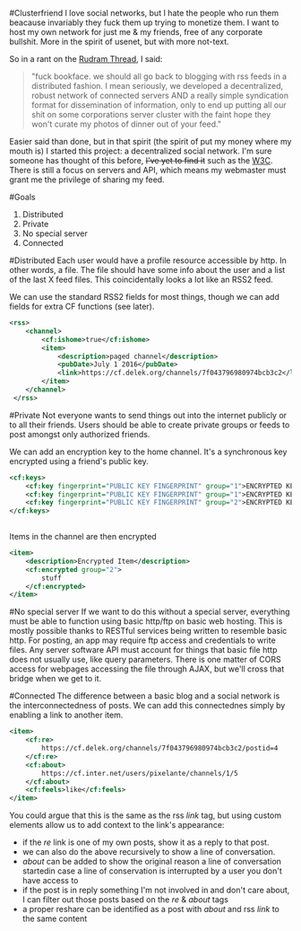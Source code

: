 #Clusterfriend
I love social networks, but I hate the people who run them beacause invariably they fuck them up trying to monetize them. I want to host my own network for just me & my friends, free of any corporate bullshit. More in the spirit of usenet, but with more not-text.

So in a rant on the [Rudram Thread](https://www.facebook.com/chris.rudram/posts/10153870108165247), I said:

>"fuck bookface. we should all go back to blogging with rss feeds in a distributed fashion. I mean seriously, we developed a decentralized, robust network of connected servers AND a really simple syndication format for dissemination of information, only to end up putting all our shit on some corporations server cluster with the faint hope they won't curate my photos of dinner out of your feed."

Easier said than done, but in that spirit (the spirit of put my money where my mouth is) I started this project: a decentralized social network. I'm sure someone has thought of this before, <del>I've yet to find it</del> such as the [W3C](http://www.w3.org/Social/WG). There is still a focus on servers and API, which means my webmaster must grant me the privilege of sharing my feed.

#Goals
1. Distributed
3. Private
2. No special server
4. Connected

#Distributed
Each user would have a profile resource accessible by http. In other words, a file. The file should have some info about the user and a list of the last X feed files. This coincidentally looks a lot like an RSS2 feed.

We can use the standard RSS2 fields for most things, though we can add fields for extra CF functions (see later).

```xml
<rss>
    <channel>
        <cf:ishome>true</cf:ishome>
        <item>
            <description>paged channel</description>
            <pubDate>July 1 2016</pubDate>
            <link>https://cf.delek.org/channels/7f043796980974bcb3c2</link>
        </item>
    </channel>
 </rss>
 ```
#Private
Not everyone wants to send things out into the internet publicly or to all their friends. Users should be able to create private groups or feeds to post amongst only authorized friends.

We can add an encryption key to the home channel. It's a synchronous key encrypted using a friend's public key.
```xml
<cf:keys>
    <cf:key fingerprint="PUBLIC KEY FINGERPRINT" group="1">ENCRYPTED KEY OBJECT</cf:key>
    <cf:key fingerprint="PUBLIC KEY FINGERPRINT" group="1">ENCRYPTED KEY OBJECT</cf:key>
    <cf:key fingerprint="PUBLIC KEY FINGERPRINT" group="2">ENCRYPTED KEY OBJECT</cf:key>
</cf:keys>
    
```

Items in the channel are then encrypted 
```xml
<item>
    <description>Encrypted Item</description>
    <cf:encrypted group="2">
        stuff
    </cf:encrypted>
</item>
```

#No special server
If we want to do this without a special server, everything must be able to function using basic http/ftp on basic web hosting. This is mostly possible thanks to RESTful services being written to resemble basic http. For posting, an app may require ftp access and credentials to write files. Any server software API must account for things that basic file http does not usually use, like query parameters. There is one matter of CORS access for webpages accessing the file through AJAX, but we'll cross that bridge when we get to it.

#Connected
The difference between a basic blog and a social network is the interconnectedness of posts. We can add this connectednes simply by enabling a link to another item.
```xml
<item>
    <cf:re>
        https://cf.delek.org/channels/7f043796980974bcb3c2/postid=4
    </cf:re>
    <cf:about>
        https://cf.inter.net/users/pixelante/channels/1/5
    </cf:about>
    <cf:feels>like</cf:feels>
</item>
```
You could argue that this is the same as the rss *link* tag, but using custom elements allow us to add context to the link's appearance:
  - if the *re* link is one of my own posts, show it as a reply to that post.
  - we can also do the above recursively to show a line of conversation.
  - *about* can be added to show the original reason a line of conversation startedin case a line of conservation is interrupted by a user you don't have access to
  - if the post is in reply something I'm not involved in and don't care about, I can filter out those posts based on the *re* & *about* tags
  - a proper reshare can be identified as a post with *about* and rss *link* to the same content
